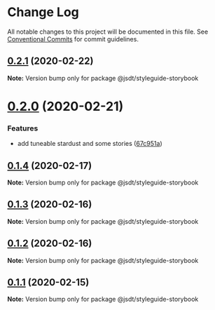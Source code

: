 # Change Log

All notable changes to this project will be documented in this file.
See [Conventional Commits](https://conventionalcommits.org) for commit guidelines.

## [0.2.1](https://github.com/jsdevtools/jsdevtools/compare/@jsdt/styleguide-storybook@0.2.0...@jsdt/styleguide-storybook@0.2.1) (2020-02-22)

**Note:** Version bump only for package @jsdt/styleguide-storybook





# [0.2.0](https://github.com/jsdevtools/jsdevtools/compare/@jsdt/styleguide-storybook@0.1.4...@jsdt/styleguide-storybook@0.2.0) (2020-02-21)


### Features

* add tuneable stardust and some stories ([67c951a](https://github.com/jsdevtools/jsdevtools/commit/67c951a0a2ee5e818a1cce8252cf94a28aaa40ca))





## [0.1.4](https://github.com/jsdevtools/jsdevtools/compare/@jsdt/styleguide-storybook@0.1.3...@jsdt/styleguide-storybook@0.1.4) (2020-02-17)

**Note:** Version bump only for package @jsdt/styleguide-storybook





## [0.1.3](https://github.com/jsdevtools/jsdevtools/compare/@jsdt/styleguide-storybook@0.1.1...@jsdt/styleguide-storybook@0.1.3) (2020-02-16)

**Note:** Version bump only for package @jsdt/styleguide-storybook





## [0.1.2](https://github.com/jsdevtools/jsdevtools/compare/@jsdt/styleguide-storybook@0.1.1...@jsdt/styleguide-storybook@0.1.2) (2020-02-16)

**Note:** Version bump only for package @jsdt/styleguide-storybook





## [0.1.1](https://github.com/jsdevtools/monorepo-template/compare/@jsdt/styleguide-storybook@0.1.2...@jsdt/styleguide-storybook@0.1.1) (2020-02-15)

**Note:** Version bump only for package @jsdt/styleguide-storybook
